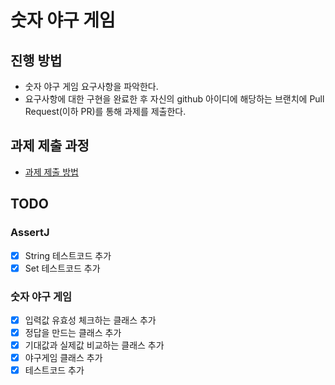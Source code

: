 # 숫자 야구 게임
## 진행 방법
* 숫자 야구 게임 요구사항을 파악한다.
* 요구사항에 대한 구현을 완료한 후 자신의 github 아이디에 해당하는 브랜치에 Pull Request(이하 PR)를 통해 과제를 제출한다.

## 과제 제출 과정
* [과제 제출 방법](https://github.com/next-step/nextstep-docs/tree/master/precourse)

## TODO

### AssertJ

*[x] String 테스트코드 추가
*[x] Set 테스트코드 추가

### 숫자 야구 게임 

*[x] 입력값 유효성 체크하는 클래스 추가
*[x] 정답을 만드는 클래스 추가
*[x] 기대값과 실제값 비교하는 클래스 추가
*[x] 야구게임 클래스 추가 
*[x] 테스트코드 추가